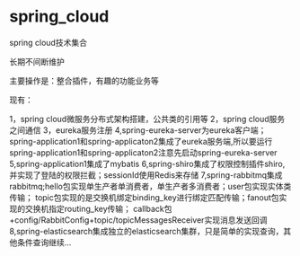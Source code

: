 # spring_cloud
spring cloud技术集合

长期不间断维护

主要操作是：整合插件，有趣的功能业务等

现有：

1，spring cloud微服务分布式架构搭建，公共类的引用等
2，spring cloud服务之间通信
3，eureka服务注册
4,spring-eureka-server为eureka客户端；spring-application1和spring-applicaton2集成了eureka服务端,所以要运行spring-application1和spring-applicaton2注意先启动spring-eureka-server
5,spring-application1集成了mybatis
6,spring-shiro集成了权限控制插件shiro,并实现了登陆的权限拦截；sessionId使用Redis来存储
7,spring-rabbitmq集成rabbitmq;hello包实现单生产者单消费者，单生产者多消费者；user包实现实体类传输；
	topic包实现的是交换机绑定binding_key进行绑定匹配传输；fanout包实现的交换机指定routing_key传输；
	callback包+config/RabbitConfig+topic/topicMessagesReceiver实现消息发送回调
8,spring-elasticsearch集成独立的elasticsearch集群，只是简单的实现查询，其他条件查询继续...
